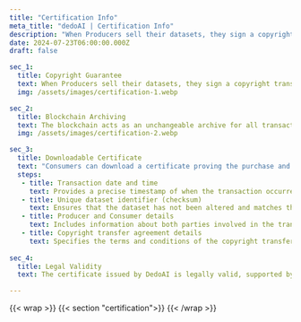 ```yaml
---
title: "Certification Info"
meta_title: "dedoAI | Certification Info"
description: "When Producers sell their datasets, they sign a copyright transfer agreement, granting Consumers the rights to the purchased datasets. Supported by DEDO Tokens, these contracts ensure a clear and traceable transfer of rights, protecting both Producers and Consumers."
date: 2024-07-23T06:00:00.000Z
draft: false

sec_1:
  title: Copyright Guarantee
  text: When Producers sell their datasets, they sign a copyright transfer agreement, granting Consumers the rights to the purchased datasets. Supported by DEDO Tokens, these contracts ensure a clear and traceable transfer of rights, protecting both Producers and Consumers.
  img: /assets/images/certification-1.webp

sec_2:
  title: Blockchain Archiving
  text: The blockchain acts as an unchangeable archive for all transactions, ensuring data transparency and integrity. Each dataset is identified by a unique checksum, a digital fingerprint that guarantees its uniqueness. By storing these checksums on the blockchain, we create a permanent and tamper-proof record of each transaction, preventing fraud and manipulation.
  img: /assets/images/certification-2.webp

sec_3:
  title: Downloadable Certificate
  text: "Consumers can download a certificate proving the purchase and ownership of datasets. This certificate includes:"
  steps:
   - title: Transaction date and time
     text: Provides a precise timestamp of when the transaction occurred.
   - title: Unique dataset identifier (checksum)
     text: Ensures that the dataset has not been altered and matches the original file.
   - title: Producer and Consumer details
     text: Includes information about both parties involved in the transaction, ensuring transparency and accountability.
   - title: Copyright transfer agreement details
     text: Specifies the terms and conditions of the copyright transfer.
 
sec_4:
  title: Legal Validity
  text: The certificate issued by DedoAI is legally valid, supported by digitally signed copyright transfer agreements and immutable blockchain records. This system ensures Consumers' confidence in the legitimacy and integrity of purchased data, while Producers can securely certify the copyright transfer.

---
```

{{< wrap >}}
{{< section "certification">}}
{{< /wrap >}}
